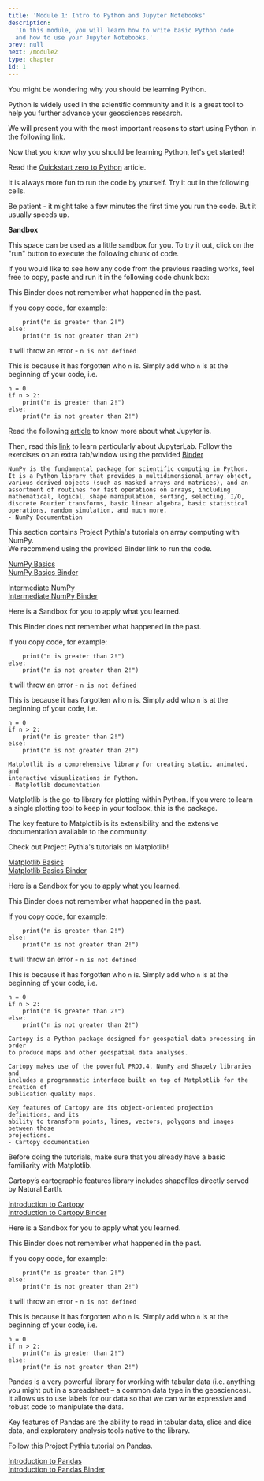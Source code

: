```yaml
---
title: 'Module 1: Intro to Python and Jupyter Notebooks'
description:
  'In this module, you will learn how to write basic Python code 
  and how to use your Jupyter Notebooks.'
prev: null
next: /module2
type: chapter
id: 1
---
```

<exercise id="1" title="Why Python?">

You might be wondering why you should be learning Python. 

Python is widely used in the scientific community and it is a great tool to help you further advance your geosciences research. 

We will present you with the most important reasons to start using Python in the following [link](https://foundations.projectpythia.org/foundations/why-python.html).


</exercise>

<exercise id="2" title = "Getting Started with Python">

Now that you know why you should be learning Python, let's get started!

Read the [Quickstart zero to Python](https://foundations.projectpythia.org/foundations/quickstart.html) article.

It is always more fun to run the code by yourself. Try it out in the following cells.

Be patient - it might take a few minutes the first time you run the code. But it usually speeds up.

**Sandbox**

This space can be used as a little sandbox for you.
To try it out, click on the "run" button to execute the following chunk of code. 

<codeblock id="01_01">

</codeblock>

If you would like to see how any code from the previous reading works, feel free to copy, paste and run it in the following code chunk box:

<codeblock id="01_02">
This Binder does not remember what happened in the past.  

If you copy code, for example:  
```if n > 2:
    print("n is greater than 2!")
else:
    print("n is not greater than 2!")
```
it will throw an error - `n is not defined`

This is because it has forgotten who `n` is. Simply add who `n` 
is at the beginning of your code, i.e.
```
n = 0
if n > 2:
    print("n is greater than 2!")
else:
    print("n is not greater than 2!")
```

</codeblock>



</exercise>


<exercise id="3" title="Getting Started with Jupyter">

Read the following [article](https://foundations.projectpythia.org/foundations/getting-started-jupyter.html) to know more about what Jupyter is.


Then, read this [link](https://foundations.projectpythia.org/foundations/jupyterlab.html) to learn particularly about JupyterLab. Follow the exercises on an extra tab/window using the provided [Binder](https://mybinder.org/v2/gh/ProjectPythia/pythia-foundations/main?urlpath=lab/tree/foundations/jupyterlab.ipynb)

</exercise>


<exercise id="4" title="Introduction to NumPy">

~~~
NumPy is the fundamental package for scientific computing in Python.   
It is a Python library that provides a multidimensional array object,  
various derived objects (such as masked arrays and matrices), and an  
assortment of routines for fast operations on arrays, including 
mathematical, logical, shape manipulation, sorting, selecting, I/O,  
discrete Fourier transforms, basic linear algebra, basic statistical  
operations, random simulation, and much more. 
- NumPy Documentation
~~~

This section contains Project Pythia's tutorials on array computing with NumPy.  
We recommend using the provided Binder link to run the code.

[NumPy Basics](https://foundations.projectpythia.org/core/numpy/numpy-basics.html)  
[NumPy Basics Binder](https://mybinder.org/v2/gh/ProjectPythia/pythia-foundations/main?urlpath=lab/tree/core/numpy/numpy-basics.ipynb)

[Intermediate NumPy](https://foundations.projectpythia.org/core/numpy/intermediate-numpy.html)  
[Intermediate NumPy Binder](https://mybinder.org/v2/gh/ProjectPythia/pythia-foundations/main?urlpath=lab/tree/core/numpy/intermediate-numpy.ipynb)

Here is a Sandbox for you to apply what you learned.

<codeblock id="01_02">
This Binder does not remember what happened in the past.  

If you copy code, for example:  
```if n > 2:
    print("n is greater than 2!")
else:
    print("n is not greater than 2!")
```
it will throw an error - `n is not defined`

This is because it has forgotten who `n` is. Simply add who `n` 
is at the beginning of your code, i.e.
```
n = 0
if n > 2:
    print("n is greater than 2!")
else:
    print("n is not greater than 2!")
```

</codeblock>

</exercise>

<exercise id="5" title="Introduction to Matplotlib">

~~~
Matplotlib is a comprehensive library for creating static, animated, and 
interactive visualizations in Python.
- Matplotlib documentation
~~~

Matplotlib is the go-to library for plotting within Python.
If you were to learn a single plotting tool to keep in your toolbox, this is the package.

The key feature to Matplotlib is its extensibility and the extensive documentation available to the community.

Check out Project Pythia's tutorials on Matplotlib!

[Matplotlib Basics](https://foundations.projectpythia.org/core/matplotlib/matplotlib.html)  
[Matplotlib Basics Binder](https://mybinder.org/v2/gh/ProjectPythia/pythia-foundations/main?urlpath=lab/tree/core/matplotlib/matplotlib.ipynb)

Here is a Sandbox for you to apply what you learned.

<codeblock id="01_02">
This Binder does not remember what happened in the past.  

If you copy code, for example:  
```if n > 2:
    print("n is greater than 2!")
else:
    print("n is not greater than 2!")
```
it will throw an error - `n is not defined`

This is because it has forgotten who `n` is. Simply add who `n` 
is at the beginning of your code, i.e.
```
n = 0
if n > 2:
    print("n is greater than 2!")
else:
    print("n is not greater than 2!")
```

</codeblock>

</exercise>


<exercise id="6" title="Introduction to Cartopy">

~~~
Cartopy is a Python package designed for geospatial data processing in order 
to produce maps and other geospatial data analyses.

Cartopy makes use of the powerful PROJ.4, NumPy and Shapely libraries and 
includes a programmatic interface built on top of Matplotlib for the creation of 
publication quality maps.

Key features of Cartopy are its object-oriented projection definitions, and its 
ability to transform points, lines, vectors, polygons and images between those 
projections.
- Cartopy documentation
~~~

Before doing the tutorials, make sure that you already have a basic familiarity with Matplotlib.

Cartopy’s cartographic features library includes shapefiles directly served by Natural Earth.

[Introduction to Cartopy](https://foundations.projectpythia.org/core/cartopy/cartopy.html)  
[Introduction to Cartopy Binder](https://mybinder.org/v2/gh/ProjectPythia/pythia-foundations/main?urlpath=lab/tree/core/cartopy/cartopy.ipynb)

Here is a Sandbox for you to apply what you learned.

<codeblock id="01_02">
This Binder does not remember what happened in the past.  

If you copy code, for example:  
```if n > 2:
    print("n is greater than 2!")
else:
    print("n is not greater than 2!")
```
it will throw an error - `n is not defined`

This is because it has forgotten who `n` is. Simply add who `n` 
is at the beginning of your code, i.e.
```
n = 0
if n > 2:
    print("n is greater than 2!")
else:
    print("n is not greater than 2!")
```

</codeblock>

</exercise>

<exercise id="7" title="Introduction to Pandas">

Pandas is a very powerful library for working with tabular data (i.e. anything you might put in a spreadsheet – a common data type in the geosciences). It allows us to use labels for our data so that we can write expressive and robust code to manipulate the data.

Key features of Pandas are the ability to read in tabular data, slice and dice data, and exploratory analysis tools native to the library.

Follow this Project Pythia tutorial on Pandas.

[Introduction to Pandas](https://foundations.projectpythia.org/core/pandas/pandas.html)  
[Introduction to Pandas Binder](https://mybinder.org/v2/gh/ProjectPythia/pythia-foundations/main?urlpath=lab/tree/core/pandas/pandas.ipynb)

</exercise>
